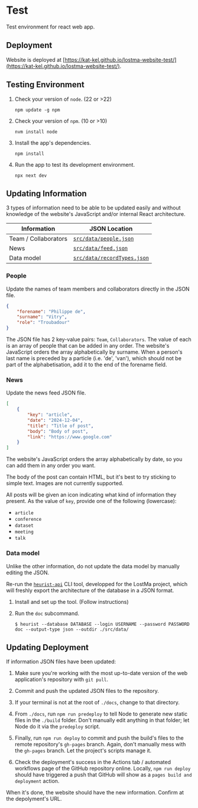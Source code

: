 # Test

Test environment for react web app.

## Deployment

Website is deployed at [https://kat-kel.github.io/lostma-website-test/](https://kat-kel.github.io/lostma-website-test/).

## Testing Environment

1. Check your version of `node`. (22 or >22)

    ```shell
    npm update -g npm
    ```

2. Check your version of `npm`. (10 or >10)

    ```shell
    nvm install node
    ```

3. Install the app's dependencies.

    ```shell
    npm install
    ```

4. Run the app to test its development environment.

    ```shell
    npx next dev
    ```

## Updating Information

3 types of information need to be able to be updated easily and without knowledge of the website's JavaScript and/or internal React architecture.

|Information|JSON Location|
|--|--|
|Team / Collaborators|[`src/data/people.json`](src/data/people.json)|
|News|[`src/data/feed.json`](src/data/feed.json)|
|Data model|[`src/data/recordTypes.json`](src/data/recordTypes.json)|

### People

Update the names of team members and collaborators directly in the JSON file.

```json
{
    "forename": "Philippe de",
    "surname": "Vitry",
    "role": "Troubadour"
}
```

The JSON file has 2 key-value pairs: `Team`, `Collaborators`. The value of each is an array of people that can be added in any order. The website's JavaScript orders the array alphabetically by surname. When a person's last name is preceded by a particle (i.e. 'de', 'van'), which should not be part of the alphabetisation, add it to the end of the forename field.

### News

Update the news feed JSON file.

```json
[
    {
        "key": "article", 
        "date": "2024-12-04", 
        "title": "Title of post", 
        "body": "Body of post",
        "link": "https://www.google.com"
    }
]
```

The website's JavaScript orders the array alphabetically by date, so you can add them in any order you want.

The body of the post can contain HTML, but it's best to try sticking to simple text. Images are not currently supported.

All posts will be given an icon indicating what kind of information they present. As the value of `key`, provide one of the following (lowercase):

- `article`
- `conference`
- `dataset`
- `meeting`
- `talk`

### Data model

Unlike the other information, do not update the data model by manually editing the JSON.

Re-run the [`heurist-api`](https://github.com/LostMa-ERC/heurist-api) CLI tool, developped for the LostMa project, which will freshly export the architecture of the database in a JSON format.

1. Install and set up the tool. (Follow instructions)

2. Run the `doc` subcommand.

    ```console
    $ heurist --database DATABASE --login USERNAME --password PASSWORD doc --output-type json --outdir ./src/data/
    ```

## Updating Deployment

If information JSON files have been updated:

1. Make sure you're working with the most up-to-date version of the web application's repository with `git pull`.

2. Commit and push the updated JSON files to the repository.

3. If your terminal is not at the root of `./docs`, change to that directory.

4. From `./docs`, run `npm run predeploy` to tell Node to generate new static files in the `./build` folder. Don't manually edit anything in that folder; let Node do it via the `predeploy` script.

5. Finally, run `npm run deploy` to commit and push the build's files to the remote repository's `gh-pages` branch. Again, don't manually mess with the `gh-pages` branch. Let the project's scripts manage it.

6. Check the deployment's success in the Actions tab / automated workflows page of the GitHub repository online. Locally, `npm run deploy` should have triggered a push that GitHub will show as a `pages build and deployment` action.

When it's done, the website should have the new information. Confirm at the depolyment's URL.
